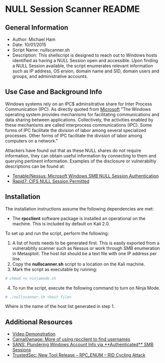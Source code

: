 # NULL Session Scanner README

## General Information
* Author: Michael Ham
* Date: 10/01/2015
* Script Name: nullscanner.sh
* Description: This shellscript is designed to reach out to Windows hosts identified as having a NULL Session open and accessible.  Upon finding a NULL Session available, the script enumerates relevant information such as IP address, OS ersion, domain name and SID, domain users and groups, and administrative accounts.

## Use Case and Background Info
Windows systems rely on an IPC$ adminsitrative share for Inter Process Communication (IPC).  As directly quoted from [Microsoft](https://msdn.microsoft.com/en-us/library/windows/desktop/aa365574(v=vs.85).aspx)  "The Windows operating system provides mechanisms for facilitating communications and data sharing between applications. Collectively, the activities enabled by these mechanisms are called interprocess communications (IPC). Some forms of IPC facilitate the division of labor among several specialized processes. Other forms of IPC facilitate the division of labor among computers on a network."

Attackers have found out that as these NULL shares do not require information, they can obtain useful information by connecting to them and querying pertinent information.  Examples of the disclosure or vulnerabiltiy descriptions can be found at:
* [Tenable/Nessus: Microsoft Windows SMB NULL Session Authentication](http://static.tenable.com/documentation/reports/html/PCI_Scan_Plugin_w_Remediations.html#idp3641072)
* [Rapid7: CIFS NULL Session Permitted](https://www.rapid7.com/db/vulnerabilities/CIFS-NT-0001) 

## Installation
The installation instructions assume the following dependencies are met:

* The **rpcclient** software package is installed an operational on the machine.  This is included by default on Kali 2.0.

To set up and run the script, perform the following:

1. A list of hosts needs to be generated first.  This is easily exported from a vulnerabitily scanner such as Nessus or work through SMB enumeration in Metasploit.  The host list should be a text file with one IP address per line.
2. Copy the **nullscanner.sh** script to a location on the Kali machine.
3. Mark the script as executable by running:
```sh
# chmod +x ninjamode.sh
```
4. To run the script, execute the following command to turn on Ninja Mode.  
```sh
# ./nullscanner.sh <host file> 
```
Where **<host file>** is the name of the host list generated in step 1.

## Additional Resources
* [Video Demonstration](https://youtu.be/vQh0fVhzeCA)
* [Carnal0wnage: More of using rpcclient to find usernames](http://carnal0wnage.attackresearch.com/2007/08/more-of-using-rpcclient-to-find.html)
* [SANS: Plundering Windows Account Info via \*\*Authenticated** SMB Sessions ](https://pen-testing.sans.org/blog/2013/07/24/plundering-windows-account-info-via-authenticated-smb-sessions)
* [TrustedSec: New Tool Release – RPC_ENUM – RID Cycling Attack](https://www.trustedsec.com/march-2013/new-tool-release-rpc_enum-rid-cycling-attack/)
